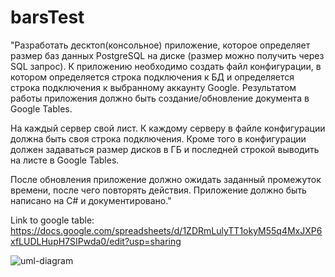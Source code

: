 # barsTest

"Разработать десктоп(консольное) приложение, которое определяет размер баз данных PostgreSQL на диске (размер можно получить через SQL запрос). К приложению необходимо создать файл конфигурации, в котором определяется строка подключения к БД  и определяется строка подключения к выбранному аккаунту Google. Результатом работы приложения должно быть создание/обновление документа в Google Tables. 
 
На каждый сервер свой лист. К каждому серверу в файле конфигурации должна быть своя строка подключения. Кроме того в конфигурации должен задаваться размер дисков в ГБ и последней строкой выводить  на листе в Google Tables.
 
После обновления приложение должно ожидать заданный промежуток времени, после чего повторять действия.
Приложение должно быть написано на C# и документировано."


Link to google table:
https://docs.google.com/spreadsheets/d/1ZDRmLulyTT1okyM55q4MxJXP6xfLUDLHupH7SIPwda0/edit?usp=sharing

![uml-diagram](https://snipboard.io/cE8dMX.jpg)
